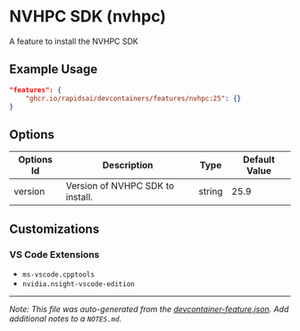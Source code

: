 
# NVHPC SDK (nvhpc)

A feature to install the NVHPC SDK

## Example Usage

```json
"features": {
    "ghcr.io/rapidsai/devcontainers/features/nvhpc:25": {}
}
```

## Options

| Options Id | Description | Type | Default Value |
|-----|-----|-----|-----|
| version | Version of NVHPC SDK to install. | string | 25.9 |

## Customizations

### VS Code Extensions

- `ms-vscode.cpptools`
- `nvidia.nsight-vscode-edition`



---

_Note: This file was auto-generated from the [devcontainer-feature.json](https://github.com/rapidsai/devcontainers/blob/main/features/src/nvhpc/devcontainer-feature.json).  Add additional notes to a `NOTES.md`._
